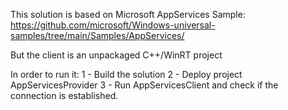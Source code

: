 This solution is based on Microsoft AppServices Sample: https://github.com/microsoft/Windows-universal-samples/tree/main/Samples/AppServices/

But the client is an unpackaged C++/WinRT project

In order to run it:
1 - Build the solution
2 - Deploy project AppServicesProvider
3 - Run AppServicesClient and check if the connection is established.
